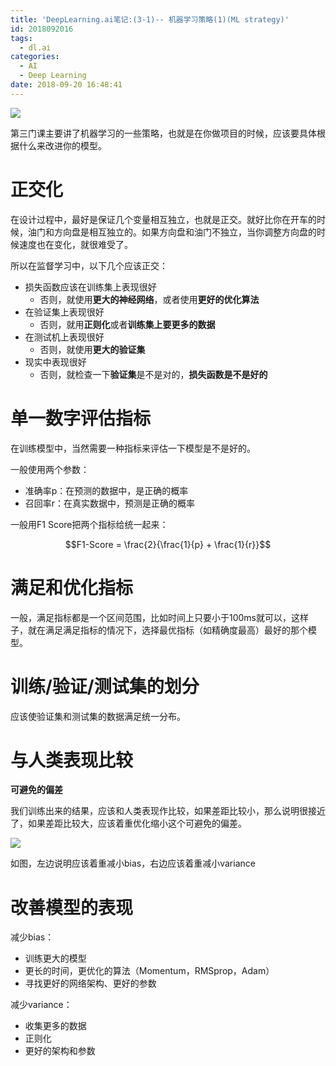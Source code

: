 ```yaml
---
title: 'DeepLearning.ai笔记:(3-1)-- 机器学习策略(1)(ML strategy)'
id: 2018092016
tags:
  - dl.ai
categories:
  - AI
  - Deep Learning
date: 2018-09-20 16:48:41
---
```



![](http://ww1.sinaimg.cn/large/d40b6c29gy1fvrl8dyhm4j218w0nstdc.jpg)

第三门课主要讲了机器学习的一些策略，也就是在你做项目的时候，应该要具体根据什么来改进你的模型。

<!--more-->



# 正交化

在设计过程中，最好是保证几个变量相互独立，也就是正交。就好比你在开车的时候，油门和方向盘是相互独立的。如果方向盘和油门不独立，当你调整方向盘的时候速度也在变化，就很难受了。



所以在监督学习中，以下几个应该正交：

- 损失函数应该在训练集上表现很好
  - 否则，就使用**更大的神经网络**，或者使用**更好的优化算法**
- 在验证集上表现很好
  - 否则，就用**正则化**或者**训练集上要更多的数据**
- 在测试机上表现很好
  - 否则，就使用**更大的验证集**
- 现实中表现很好
  - 否则，就检查一下**验证集**是不是对的，**损失函数是不是好的**



# 单一数字评估指标

在训练模型中，当然需要一种指标来评估一下模型是不是好的。

一般使用两个参数：

- 准确率p：在预测的数据中，是正确的概率
- 召回率r：在真实数据中，预测是正确的概率



一般用F1 Score把两个指标给统一起来：

$$F1-Score = \frac{2}{\frac{1}{p} + \frac{1}{r}}$$



# 满足和优化指标



一般，满足指标都是一个区间范围，比如时间上只要小于100ms就可以，这样子，就在满足满足指标的情况下，选择最优指标（如精确度最高）最好的那个模型。



# 训练/验证/测试集的划分

应该使验证集和测试集的数据满足统一分布。



# 与人类表现比较



**可避免的偏差**

我们训练出来的结果，应该和人类表现作比较，如果差距比较小，那么说明很接近了，如果差距比较大，应该着重优化缩小这个可避免的偏差。

![](http://ww1.sinaimg.cn/large/d40b6c29gy1fvrlruzuroj20tu0dedhl.jpg)



如图，左边说明应该着重减小bias，右边应该着重减小variance



# 改善模型的表现



减少bias：

- 训练更大的模型
- 更长的时间，更优化的算法（Momentum，RMSprop，Adam）
- 寻找更好的网络架构、更好的参数



减少variance：

- 收集更多的数据
- 正则化
- 更好的架构和参数